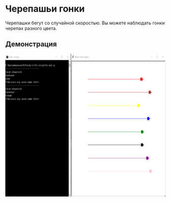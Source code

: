 # Черепашьи гонки
Черепашки бегут со случайной скоростью. Вы можете наблюдать гонки черепах разного цвета.<br>

## Демонстрация
<img src="demo.gif" height="450" />

